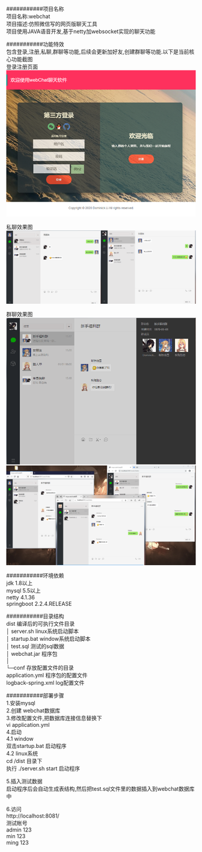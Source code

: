 ###########项目名称  
项目名称:webchat  
项目描述:仿照微信写的网页版聊天工具  
项目使用JAVA语音开发,基于netty加websocket实现的聊天功能  

###########功能特效  
包含登录,注册,私聊,群聊等功能,后续会更新加好友,创建群聊等功能.以下是当前核心功能截图  
登录注册页面
![登录注册页面](https://github.com/Dominick-Li/webchat/blob/master/demoImg/login.png)

私聊效果图
![私聊页面](https://github.com/Dominick-Li/webchat/blob/master/demoImg/chat.png)

群聊效果图
![私聊页面1](https://github.com/Dominick-Li/webchat/blob/master/demoImg/groupChat1.png)
![私聊页面2](https://github.com/Dominick-Li/webchat/blob/master/demoImg/groupChat2.png)

###########环境依赖  
jdk 1.8以上  
mysql  5.5以上  
netty 4.1.36  
springboot 2.2.4.RELEASE  

###########目录结构  
dist                            编译后的可执行文件目录  
│  server.sh                    linux系统启动脚本   
│  startup.bat                  window系统启动脚本  
│  test.sql                     测试的sql数据  
│  webchat.jar                  程序包  
│  
└─conf                         存放配置文件的目录  
       application.yml         程序包的配置文件  
       logback-spring.xml      log配置文件  

###########部署步骤  
1.安装mysql  
2.创建 webchat数据库  
3.修改配置文件,把数据库连接信息替换下  
vi application.yml  
4.启动  
   4.1 window    
    双击startup.bat        启动程序  
   4.2 linux系统    
   cd  /dist  目录下  
   执行 ./server.sh start  启动程序  

5.插入测试数据  
启动程序后会自动生成表结构,然后把test.sql文件里的数据插入到webchat数据库中  

6.访问   
http://localhost:8081/  
测试帐号  
admin   123  
min     123  
ming    123  
